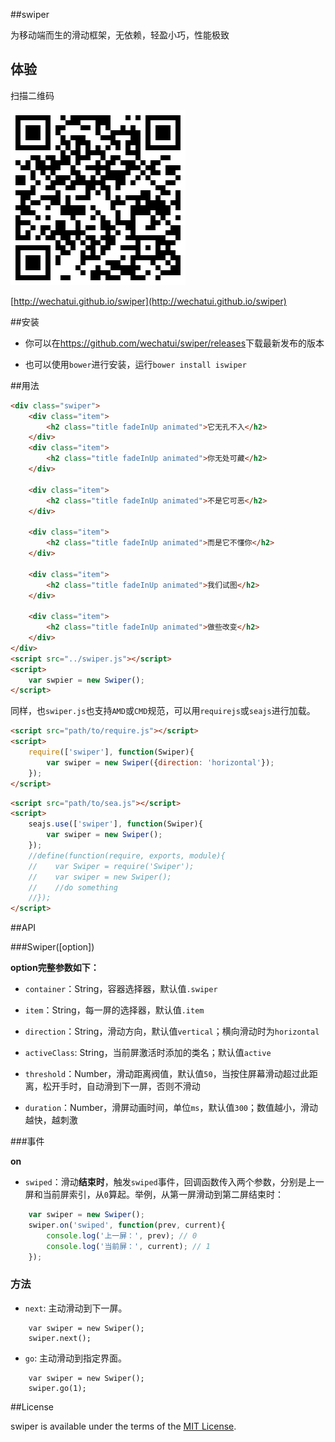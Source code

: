 ##swiper

为移动端而生的滑动框架，无依赖，轻盈小巧，性能极致

## 体验

扫描二维码

![demo](./dist/example/qrcode.png)

[http://wechatui.github.io/swiper](http://wechatui.github.io/swiper)

##安装

- 你可以在<https://github.com/wechatui/swiper/releases>下载最新发布的版本

- 也可以使用`bower`进行安装，运行`bower install iswiper`

##用法

```html
<div class="swiper">
    <div class="item">
        <h2 class="title fadeInUp animated">它无孔不入</h2>
    </div>
    <div class="item">
        <h2 class="title fadeInUp animated">你无处可藏</h2>
    </div>

    <div class="item">
        <h2 class="title fadeInUp animated">不是它可恶</h2>
    </div>

    <div class="item">
        <h2 class="title fadeInUp animated">而是它不懂你</h2>
    </div>

    <div class="item">
        <h2 class="title fadeInUp animated">我们试图</h2>
    </div>

    <div class="item">
        <h2 class="title fadeInUp animated">做些改变</h2>
    </div>
</div>
<script src="../swiper.js"></script>
<script>
    var swpier = new Swiper();
</script>
```

同样，也`swiper.js`也支持`AMD`或`CMD`规范，可以用`requirejs`或`seajs`进行加载。

```html
<script src="path/to/require.js"></script>
<script>
    require(['swiper'], function(Swiper){
        var swiper = new Swiper({direction: 'horizontal'});
    });
</script>
```

```html
<script src="path/to/sea.js"></script>
<script>
    seajs.use(['swiper'], function(Swiper){
        var swiper = new Swiper();
    });
    //define(function(require, exports, module){
    //    var Swiper = require('Swiper');
    //    var swiper = new Swiper();
    //    //do something
    //});
</script>
```

##API

###Swiper([option])

**option完整参数如下：**

- `container`：String，容器选择器，默认值`.swiper`

- `item`：String，每一屏的选择器，默认值`.item`

- `direction`：String，滑动方向，默认值`vertical`；横向滑动时为`horizontal`

- `activeClass`: String，当前屏激活时添加的类名；默认值`active`

- `threshold`：Number，滑动距离阀值，默认值`50`，当按住屏幕滑动超过此距离，松开手时，自动滑到下一屏，否则不滑动

- `duration`：Number，滑屏动画时间，单位`ms`，默认值`300`；数值越小，滑动越快，越刺激


###事件

**on**

- `swiped`：滑动**结束时**，触发`swiped`事件，回调函数传入两个参数，分别是上一屏和当前屏索引，从`0`算起。举例，从第一屏滑动到第二屏结束时：

```javascript
    var swiper = new Swiper();
    swiper.on('swiped', function(prev, current){
        console.log('上一屏：', prev); // 0
        console.log('当前屏：', current); // 1
    });
```

### 方法

- `next`: 主动滑动到下一屏。

```
    var swiper = new Swiper();
    swiper.next();
```

- `go`: 主动滑动到指定界面。

```
    var swiper = new Swiper();
    swiper.go(1);
```
##License

swiper is available under the terms of the [MIT License](http://www.opensource.org/licenses/mit-license.php).
